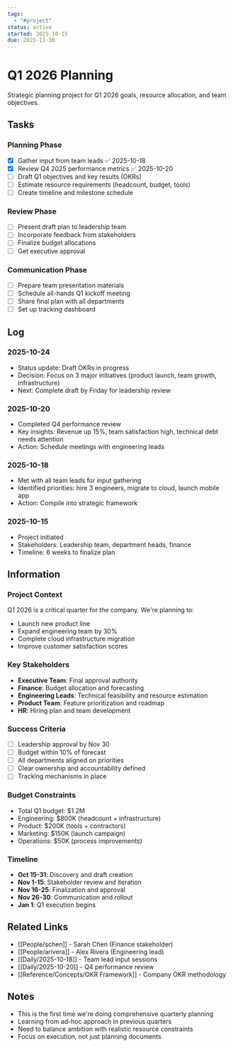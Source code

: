 ```yaml
---
tags:
  - "#project"
status: active
started: 2025-10-15
due: 2025-11-30
---
```


# Q1 2026 Planning

Strategic planning project for Q1 2026 goals, resource allocation, and team objectives.

## Tasks

### Planning Phase
- [x] Gather input from team leads ✅ 2025-10-18
- [x] Review Q4 2025 performance metrics ✅ 2025-10-20
- [ ] Draft Q1 objectives and key results (OKRs)
- [ ] Estimate resource requirements (headcount, budget, tools)
- [ ] Create timeline and milestone schedule

### Review Phase
- [ ] Present draft plan to leadership team
- [ ] Incorporate feedback from stakeholders
- [ ] Finalize budget allocations
- [ ] Get executive approval

### Communication Phase
- [ ] Prepare team presentation materials
- [ ] Schedule all-hands Q1 kickoff meeting
- [ ] Share final plan with all departments
- [ ] Set up tracking dashboard

## Log

### 2025-10-24
- Status update: Draft OKRs in progress
- Decision: Focus on 3 major initiatives (product launch, team growth, infrastructure)
- Next: Complete draft by Friday for leadership review

### 2025-10-20
- Completed Q4 performance review
- Key insights: Revenue up 15%, team satisfaction high, technical debt needs attention
- Action: Schedule meetings with engineering leads

### 2025-10-18
- Met with all team leads for input gathering
- Identified priorities: hire 3 engineers, migrate to cloud, launch mobile app
- Action: Compile into strategic framework

### 2025-10-15
- Project initiated
- Stakeholders: Leadership team, department heads, finance
- Timeline: 6 weeks to finalize plan

## Information

### Project Context
Q1 2026 is a critical quarter for the company. We're planning to:
- Launch new product line
- Expand engineering team by 30%
- Complete cloud infrastructure migration
- Improve customer satisfaction scores

### Key Stakeholders
- **Executive Team**: Final approval authority
- **Finance**: Budget allocation and forecasting
- **Engineering Leads**: Technical feasibility and resource estimation
- **Product Team**: Feature prioritization and roadmap
- **HR**: Hiring plan and team development

### Success Criteria
- [ ] Leadership approval by Nov 30
- [ ] Budget within 10% of forecast
- [ ] All departments aligned on priorities
- [ ] Clear ownership and accountability defined
- [ ] Tracking mechanisms in place

### Budget Constraints
- Total Q1 budget: $1.2M
- Engineering: $800K (headcount + infrastructure)
- Product: $200K (tools + contractors)
- Marketing: $150K (launch campaign)
- Operations: $50K (process improvements)

### Timeline
- **Oct 15-31**: Discovery and draft creation
- **Nov 1-15**: Stakeholder review and iteration
- **Nov 16-25**: Finalization and approval
- **Nov 26-30**: Communication and rollout
- **Jan 1**: Q1 execution begins

## Related Links
- [[People/schen]] - Sarah Chen (Finance stakeholder)
- [[People/arivera]] - Alex Rivera (Engineering lead)
- [[Daily/2025-10-18]] - Team lead input sessions
- [[Daily/2025-10-20]] - Q4 performance review
- [[Reference/Concepts/OKR Framework]] - Company OKR methodology

## Notes
- This is the first time we're doing comprehensive quarterly planning
- Learning from ad-hoc approach in previous quarters
- Need to balance ambition with realistic resource constraints
- Focus on execution, not just planning documents
